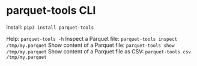 # parquet-tools CLI

Install: `pip3 install parquet-tools`

Help: `parquet-tools -h`
Inspect a Parquet file: `parquet-tools inspect /tmp/my.parquet`
Show content of a Parquet file: `parquet-tools show /tmp/my.parquet`
Show content of a Parquet file as CSV: `parquet-tools csv /tmp/my.parquet`
